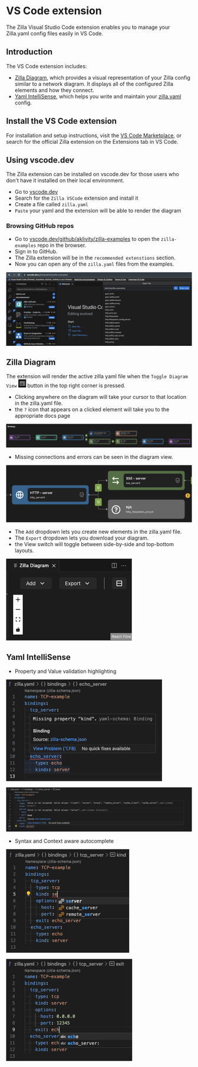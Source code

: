 # VS Code extension

The Zilla Visual Studio Code extension enables you to manage your Zilla.yaml config files easily in VS Code.

## Introduction

The VS Code extension includes:

- [Zilla Diagram](#zilla-diagram), which provides a visual representation of your Zilla config similar to a network diagram. It displays all of the configured Zilla elements and how they connect.
- [Yaml IntelliSense](#yaml-intellisense), which helps you write and maintain your [zilla.yaml](../../reference/config/README.md) config.

## Install the VS Code extension

For installation and setup instructions, visit the [VS Code Marketplace](https://marketplace.visualstudio.com/items?itemName=aklivity.zilla-vscode-ext), or search for the official Zilla extension on the Extensions tab in VS Code.

## Using vscode.dev

The Zilla extension can be installed on vscode.dev for those users who don't have it installed on their local environment.

- Go to [vscode.dev](https://vscode.dev/)
- Search for the `Zilla VSCode` extension and install it
- Create a file called `zilla.yaml`
- `Paste` your yaml and the extension will be able to render the diagram

### Browsing GitHub repos

- Go to [vscode.dev/github/aklivity/zilla-examples](https://vscode.dev/github/aklivity/zilla-examples) to open the `zilla-examples` repo in the browser.
- Sign in to GitHub.
- The Zilla extension will be in the `recommended extenstions` section.
- Now you can open any of the `zilla.yaml` files from the examples.

![vscode.dev](./online_extension.png)

## Zilla Diagram

The extension will render the active zilla yaml file when the `Toggle Diagram View` ![Toggle Diagram View](./toggle.png) button in the top right corner is pressed.

- Clicking anywhere on the diagram will take your cursor to that location in the zilla.yaml file.
- the `?` icon that appears on a clicked element will take you to the appropriate docs page

![diagram](./diagram.png)

- Missing connections and errors can be seen in the diagram view.

![diagram error](./diagram_error.png)

- The `Add` dropdown lets you create new elements in the zilla.yaml file.
- The `Export` dropdown lets you download your diagram.
- the View switch will toggle between side-by-side and top-bottom layouts.

![diagram controls](./diagram_controls.png)

## Yaml IntelliSense

- Property and Value validation highlighting

![property highlight](./property_highlight.png)

![value highlight](./value_highlight.png)

- Syntax and Context aware autocomplete

![syntax autocomplete](./syntax_autocomplete.png)

![context autocomplete](./context_autocomplete.png)
